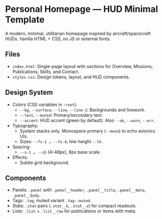 # Personal Homepage — HUD Minimal Template

A modern, minimal, utilitarian homepage inspired by aircraft/spacecraft HUDs. Vanilla HTML + CSS, no JS or external fonts.

## Files

- `index.html`: Single-page layout with sections for Overview, Missions, Publications, Skills, and Contact.
- `styles.css`: Design tokens, layout, and HUD components.

## Design System

- Colors (CSS variables in `:root`):
  - `--bg`, `--surface`, `--line`, `--line-2`: Backgrounds and linework.
  - `--text`, `--muted`: Primary/secondary text.
  - `--accent`: HUD accent (green by default). Also `--ok`, `--warn`, `--err`.
- Typography:
  - System stacks only. Monospace primary (`--mono`) to echo avionics UIs.
  - Sizes: `--fs-1 … --fs-4`; line-height `--lh`.
- Spacing:
  - `--s-1 … --s5` (4–48px), 8px base scale.
- Effects:
  - Subtle grid background.

## Components

- Panels: `.panel` with `.panel__header`, `.panel__title`, `.panel__meta`, `.panel__body`.
- Tags: `.tag`, muted variant `.tag--muted`.
- Stats: `.stat` pairs (`.stat__k`, `.stat__v`) for compact readouts.
- Lists: `.list` + `.list__row` for publications or items with meta.
